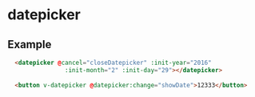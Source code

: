 datepicker
================================

## Example

```html
  <datepicker @cancel="closeDatepicker" :init-year="2016"
                :init-month="2" :init-day="29"></datepicker>
                
  <button v-datepicker @datepicker:change="showDate">12333</button>
                
```